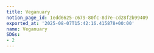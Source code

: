 ```yaml
---
title: Veganuary
notion_page_id: 1edd6625-c679-80fc-8d7e-cd28f2b99409
exported_at: '2025-08-07T15:42:16.415878+00:00'
name: Veganuary
SDGs:
- 2
---
```


